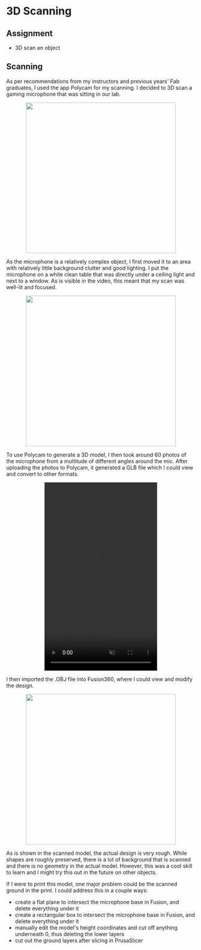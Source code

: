 # 3D Scanning

## Assignment

- 3D scan an object

## Scanning

As per recommendations from my instructors and previous years' Fab graduates, I used the app Polycam for my scanning. I decided to 3D scan a gaming microphone that was sitting in our lab.

<center>
<img src="../../../pics/week5/microphone.jpg" height="400" width="400"/>
</center>

As the microphone is a relatively complex object, I first moved it to an area with relatively little background clutter and good lighting. I put the microphone on a white clean table that was directly under a ceiling light and next to a window. As is visible in the video, this meant that my scan was well-lit and focused.

<center>
<img src="../../../pics/week5/location.jpg" height="400" width="400"/>
</center>

To use Polycam to generate a 3D model, I then took around 60 photos of the microphone from a multitude of different angles around the mic. After uploading the photos to Polycam, it generated a GLB file which I could view and convert to other formats. 

<center>
<video muted width="300" height="500" controls><source src="../../../pics/week5/render.mp4" type="video/mp4" /></video>
</center>

I then imported the .OBJ file into Fusion360, where I could view and modify the design.

<center>
<img src="../../../pics/week5/micFusion.jpg" height="400" width="400"/>
</center>

As is shown in the scanned model, the actual design is very rough. While shapes are roughly preserved, there is a lot of background that is scanned and there is no geometry in the actual model. However, this was a cool skill to learn and I might try this out in the future on other objects.

If I were to print this model, one major problem could be the scanned ground in the print. I could address this in a couple ways:

 - create a flat plane to intersect the microphone base in Fusion, and delete everything under it
 - create a rectangular box to intersect the microphone base in Fusion, and delete everything under it
 - manually edit the model's height coordinates and cut off anything underneath 0, thus deleting the lower layers
 - cut out the ground layers after slicing in PrusaSlicer
